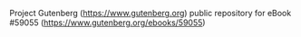 Project Gutenberg (https://www.gutenberg.org) public repository for
eBook #59055 (https://www.gutenberg.org/ebooks/59055)
